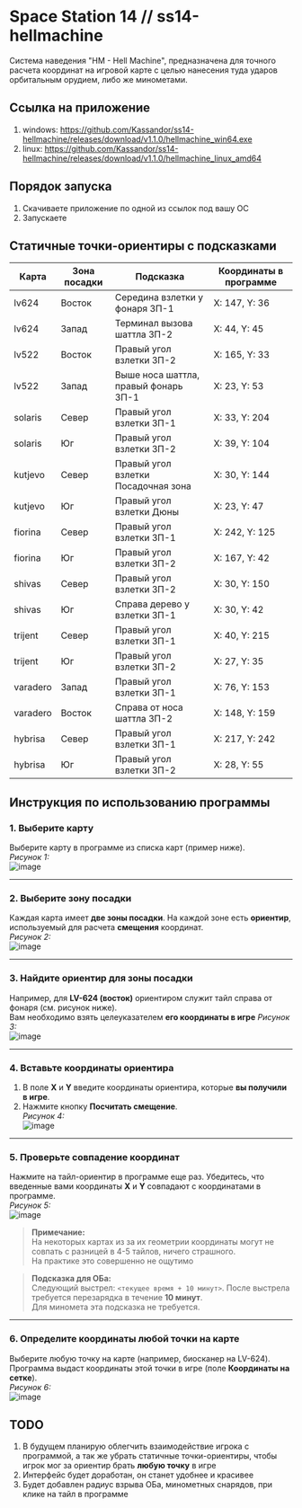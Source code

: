 # Space Station 14 // ss14-hellmachine
Система наведения "HM - Hell Machine", предназначена для точного расчета координат на игровой карте с целью нанесения туда ударов орбитальным орудием, либо же минометами.

## Ссылка на приложение
1. windows: https://github.com/Kassandor/ss14-hellmachine/releases/download/v1.1.0/hellmachine_win64.exe
2. linux: https://github.com/Kassandor/ss14-hellmachine/releases/download/v1.1.0/hellmachine_linux_amd64

## Порядок запуска
1. Скачиваете приложение по одной из ссылок под вашу ОС
2. Запускаете

## Статичные точки-ориентиры с подсказками
| Карта      | Зона посадки | Подсказка                                      | Координаты в программе |
|------------|--------------|-----------------------------------------------|------------------------|
| lv624      | Восток       | Середина взлетки у фонаря ЗП-1                | X: 147, Y: 36         |
| lv624      | Запад        | Терминал вызова шаттла ЗП-2                   | X: 44, Y: 45          |
| lv522      | Восток       | Правый угол взлетки ЗП-2                      | X: 165, Y: 33         |
| lv522      | Запад        | Выше носа шаттла, правый фонарь ЗП-1          | X: 23, Y: 53          |
| solaris    | Север        | Правый угол взлетки ЗП-1                      | X: 33, Y: 204         |
| solaris    | Юг           | Правый угол взлетки ЗП-2                      | X: 39, Y: 104         |
| kutjevo    | Север        | Правый угол взлетки Посадочная зона           | X: 30, Y: 144         |
| kutjevo    | Юг           | Правый угол взлетки Дюны                      | X: 23, Y: 47          |
| fiorina    | Север        | Правый угол взлетки ЗП-1                      | X: 242, Y: 125        |
| fiorina    | Юг           | Правый угол взлетки ЗП-2                      | X: 167, Y: 42         |
| shivas     | Север        | Правый угол взлетки ЗП-2                      | X: 30, Y: 150         |
| shivas     | Юг           | Справа дерево у взлетки ЗП-1                 | X: 30, Y: 42          |
| trijent    | Север        | Правый угол взлетки ЗП-1                      | X: 40, Y: 215         |
| trijent    | Юг           | Правый угол взлетки ЗП-2                      | X: 27, Y: 35          |
| varadero   | Запад        | Правый угол взлетки ЗП-1                      | X: 76, Y: 153         |
| varadero   | Восток       | Справа от носа шаттла ЗП-2                    | X: 148, Y: 159        |
|hybrisa     | Север        | Правый угол взлетки ЗП-1                      | X: 217, Y: 242 |
|hybrisa    | Юг |  Правый угол взлетки ЗП-2    | X: 28, Y: 55 |
## Инструкция по использованию программы

### 1. Выберите карту
Выберите карту в программе из списка карт (пример ниже).  
*Рисунок 1:*  
![image](https://github.com/user-attachments/assets/c0cea00a-e1e2-4bcc-a8e0-f2983e812cc0)

---

### 2. Выберите зону посадки
Каждая карта имеет **две зоны посадки**. На каждой зоне есть **ориентир**, используемый для расчета **смещения** координат.  
*Рисунок 2:*  
![image](https://github.com/user-attachments/assets/eda43535-0fb8-4317-80bf-b4b5ba9fc39c)

---

### 3. Найдите ориентир для зоны посадки
Например, для **LV-624 (восток)** ориентиром служит тайл справа от фонаря (см. рисунок ниже).  
Вам необходимо взять целеуказателем **его координаты в игре**
*Рисунок 3:*  
![image](https://github.com/user-attachments/assets/0ae48788-5b32-488f-8d0b-eb58b6a44c73)

---

### 4. Вставьте координаты ориентира
1. В поле **X** и **Y** введите координаты ориентира, которые **вы получили в игре**.  
2. Нажмите кнопку **Посчитать смещение**.  
*Рисунок 4:*  
![image](https://github.com/user-attachments/assets/b65140cc-7938-4b39-aa74-ed7a2ca4d77a)

---

### 5. Проверьте совпадение координат
Нажмите на тайл-ориентир в программе еще раз. Убедитесь, что введенные вами координаты **X** и **Y** совпадают с координатами в программе.  
*Рисунок 5:*  
![image](https://github.com/user-attachments/assets/33073449-8a38-4166-891a-c0c38fa2fa7a)

> **Примечание:**  
> На некоторых картах из за их геометрии координаты могут не совпать с разницей в 4-5 тайлов, ничего страшного.  
> На практике это совершенно не ощутимо

> **Подсказка для ОБа:**  
> Следующий выстрел: `<текущее время + 10 минут>`. После выстрела требуется перезарядка в течение **10 минут**.  
> Для миномета эта подсказка не требуется.

---

### 6. Определите координаты любой точки на карте
Выберите любую точку на карте (например, биосканер на LV-624). Программа выдаст координаты этой точки в игре (поле **Координаты на сетке**).  
*Рисунок 6:*  
![image](https://github.com/user-attachments/assets/e3fa07aa-e3ba-4442-ac91-002615b78828)


## TODO
1. В будущем планирую облегчить взаимодействие игрока с программой, а так же убрать статичные точки-ориентиры, чтобы игрок мог за ориентир брать **любую точку** в игре
2. Интерфейс будет доработан, он станет удобнее и красивее
3. Будет добавлен радиус взрыва ОБа, минометных снарядов, при клике на тайл в программе


